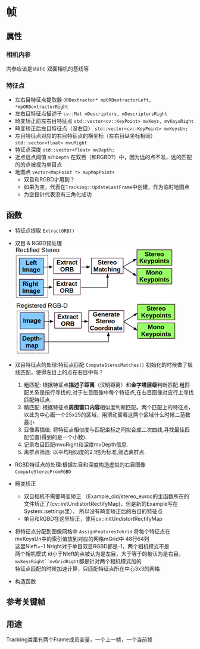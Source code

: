 # 帧

## 属性

### 相机内参

内参应该是static
双面相机的基线等

### 特征点

+ 左右目特征点提取器 `ORBextractor* mpORBextractorLeft, *mpORBextractorRight`
+ 左右目特征点描述子 `cv::Mat mDescriptors, mDescriptorsRight`
+ 畸变矫正前左右目特征点 `std::vector<cv::KeyPoint> mvKeys, mvKeysRight`
+ 畸变矫正后左目特征点（没右目） `std::vector<cv::KeyPoint> mvKeysUn;`
+ 左目特征点对应的右目特征点的横坐标（左右目纵坐标相同） `std::vector<float> mvuRight`
+ 特征点深度 `std::vector<float> mvDepth;`
+ 近点远点阈值 `mThDepth` 在双目（和RGBD?）中，因为远的点不准，远的匹配的的点被视为单目点
+ 地图点 `vector<MapPoint *> mvpMapPoints`
  + 双目和RGBD才用到？
  + 如果为空，代表在`Tracking::UpdateLastFrame`中创建，作为临时地图点
  + 为空指针代表没有三角化成功


## 函数

+ 特征点提取 `ExtractORB()`
+ 双目 & RGBD预处理
  ![](./matcher.png)
+ 双目特征点的处理:特征点匹配 `ComputeStereoMatches()`
  初始化的时候做了极线匹配，使得左目上的点在右目中有？

  1. 粗匹配: 根据特征点**描述子距离**（汉明距离）和**金字塔层级**判断匹配.粗匹配关系是按行寻找的,对于左目图像中每个特征点,在右目图像对应行上寻找匹配特征点.
  2. 精匹配: 根据特征点**周围窗口内容**相似度判断匹配。两个匹配上的特征点，以此为中心画一个25x25的区域，用滑动窗看这两个区域什么时候二范数最小
  3. 亚像素插值: 将特征点相似度与匹配坐标之间拟合成二次曲线,寻找最佳匹配位置(得到的是一个小数).
  4. 记录右目匹配mvuRight和深度mvDepth信息.
  5. 离群点筛选: 以平均相似度的2.1倍为标准,筛选离群点.
+ RGBD特征点的处理:根据左目和深度构造虚拟的右目图像 `ComputeStereoFromRGBD`

+ 畸变矫正
  + 双目相机不需要畸变矫正
    （Example_old/stereo_euroc的主函数所在的文件矫正了(cv::initUndistortRectifyMap)，但是新的Example写在System::settings里），
    所以没有畸变矫正后的右目的特征点
  + 单目和RGBD在这里矫正，使用cv::initUndistortRectifyMap

+ 将特征点分配到图像网格中 `AssignFeaturesToGrid`
  将每个特征点在mvKeysUn中的索引值放到对应的网格mGrid中 48行64列  
  这里Nleft=-1 Nright对于单目双目RGBD都是-1，两个相机模式不是  
  两个相机模式 id小于Nleft的点被认为是左目，大于等于的被认为是右目。`mvKeysRight``mvGridRight`都是针对两个相机模式加的  
  特征点匹配的时候加速计算，只匹配特征点所在中心3x3的网格  
+ 构造函数

## 参考关键帧

## 用途

Tracking类里有两个Frame成员变量，一个上一帧，一个当前帧
